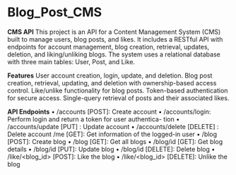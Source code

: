 # Blog_Post_CMS

**CMS API**
This project is an API for a Content Management System (CMS) built to manage users, blog posts, and likes. It includes a RESTful API with endpoints for account management, blog creation, retrieval, updates, deletion, and liking/unliking blogs. The system uses a relational database with three main tables: User, Post, and Like.

**Features**
User account creation, login, update, and deletion.
Blog post creation, retrieval, updating, and deletion with ownership-based access control.
Like/unlike functionality for blog posts.
Token-based authentication for secure access.
Single-query retrieval of posts and their associated likes.

**API Endpoints**
• /accounts [POST]: Create account
• /accounts/login: Perform login and return a token for user authentica-
tion
• /accounts/update [PUT] : Update account
• /accounts/delete [DELETE] : Delete account
/me [GET]: Get information of the logged-in user
• /blog [POST]: Create blog
• /blog [GET]: Get all blogs
• /blog/id [GET]: Get blog details
• /blog/id [PUT]: Update blog
• /blog/id [DELETE]: Delete blog
• /like/<blog_id> [POST]: Like the blog
• /like/<blog_id> [DELETE]: Unlike the blog

